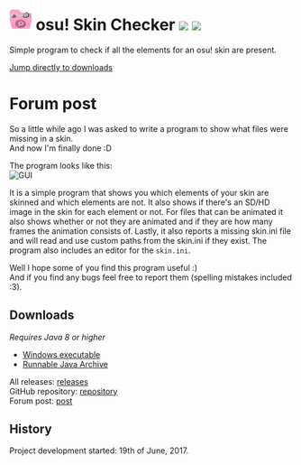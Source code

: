 # <img src="osuSkinChecker/src/skinchecker.png" width="40"/> osu! Skin Checker [![](https://img.shields.io/github/release/RoanH/osuSkinChecker.svg)](https://github.com/RoanH/osuSkinChecker/releases) [![](https://img.shields.io/github/downloads/RoanH/osuSkinChecker/total.svg)](#downloads)
Simple program to check if all the elements for an osu! skin are present.

[Jump directly to downloads](#downloads)

# Forum post
So a little while ago I was asked to write a program to show what files were missing in a skin.<br>
And now I'm finally done :D

The program looks like this:<br>
![GUI](https://media.roanh.dev/skinchecker/gui.png)

It is a simple program that shows you which elements of your skin are skinned and which elements are not. It also shows if there's an SD/HD image in the skin for each element or not. For files that can be animated it also shows whether or not they are animated and if they are how many frames the animation consists of. Lastly, it also reports a missing skin.ini file and will read and use custom paths from the skin.ini if they exist. The program also includes an editor for the `skin.ini`.

Well I hope some of you find this program useful :)<br>
And if you find any bugs feel free to report them (spelling mistakes included :3).

## Downloads
_Requires Java 8 or higher_    
- [Windows executable](https://github.com/RoanH/osuSkinChecker/releases/download/v3.4/SkinChecker-v3.4.exe)<br>
- [Runnable Java Archive](https://github.com/RoanH/osuSkinChecker/releases/download/v3.4/SkinChecker-v3.4.jar)

All releases: [releases](https://github.com/RoanH/osuSkinChecker/releases)<br>
GitHub repository: [repository](https://github.com/RoanH/osuSkinChecker)<br>
Forum post: [post](https://osu.ppy.sh/community/forums/topics/617168)

## History
Project development started: 19th of June, 2017.

